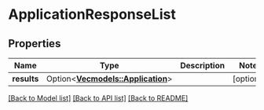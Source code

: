 # ApplicationResponseList

## Properties

Name | Type | Description | Notes
------------ | ------------- | ------------- | -------------
**results** | Option<[**Vec<models::Application>**](Application.md)> |  | [optional]

[[Back to Model list]](../README.md#documentation-for-models) [[Back to API list]](../README.md#documentation-for-api-endpoints) [[Back to README]](../README.md)


